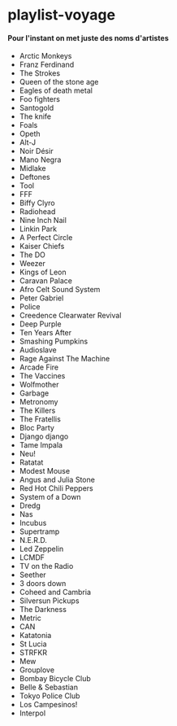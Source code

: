 # playlist-voyage

#### Pour l'instant on met juste des noms d'artistes

- Arctic Monkeys
- Franz Ferdinand
- The Strokes
- Queen of the stone age
- Eagles of death metal
- Foo fighters
- Santogold
- The knife
- Foals
- Opeth
- Alt-J
- Noir Désir
- Mano Negra
- Midlake
- Deftones
- Tool
- FFF
- Biffy Clyro
- Radiohead
- Nine Inch Nail
- Linkin Park
- A Perfect Circle
- Kaiser Chiefs
- The DO
- Weezer
- Kings of Leon
- Caravan Palace
- Afro Celt Sound System
- Peter Gabriel
- Police
- Creedence Clearwater Revival
- Deep Purple
- Ten Years After
- Smashing Pumpkins
- Audioslave
- Rage Against The Machine
- Arcade Fire
- The Vaccines
- Wolfmother
- Garbage
- Metronomy
- The Killers
- The Fratellis
- Bloc Party
- Django django
- Tame Impala
- Neu!
- Ratatat
- Modest Mouse
- Angus and Julia Stone
- Red Hot Chili Peppers
- System of a Down
- Dredg
- Nas
- Incubus
- Supertramp
- N.E.R.D.
- Led Zeppelin
- LCMDF
- TV on the Radio
- Seether
- 3 doors down
- Coheed and Cambria
- Silversun Pickups
- The Darkness
- Metric
- CAN
- Katatonia
- St Lucia
- STRFKR
- Mew
- Grouplove
- Bombay Bicycle Club
- Belle & Sebastian
- Tokyo Police Club
- Los Campesinos!
- Interpol

